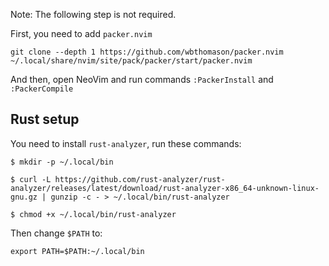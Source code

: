 Note: The following step is not required.

First, you need to add `packer.nvim`

```
git clone --depth 1 https://github.com/wbthomason/packer.nvim ~/.local/share/nvim/site/pack/packer/start/packer.nvim
```

And then, open NeoVim and run commands `:PackerInstall` and `:PackerCompile`

## Rust setup

You need to install `rust-analyzer`, run these commands:

```
$ mkdir -p ~/.local/bin

$ curl -L https://github.com/rust-analyzer/rust-analyzer/releases/latest/download/rust-analyzer-x86_64-unknown-linux-gnu.gz | gunzip -c - > ~/.local/bin/rust-analyzer

$ chmod +x ~/.local/bin/rust-analyzer
```

Then change `$PATH` to:

```
export PATH=$PATH:~/.local/bin
```

